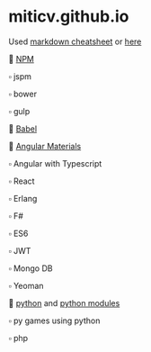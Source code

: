 # miticv.github.io

Used [markdown cheatsheet](https://github.com/adam-p/markdown-here/wiki/Markdown-Cheatsheet)  or [here](https://guides.github.com/features/mastering-markdown/) 





:small_blue_diamond: [NPM](https://github.com/miticv/miticv.github.io/blob/master/npm.md)         

:white_small_square: jspm

:white_small_square: bower

:white_small_square: gulp

:small_blue_diamond: [Babel](https://github.com/miticv/miticv.github.io/blob/master/babel.md)          

:small_orange_diamond: [Angular Materials](https://github.com/miticv/miticv.github.io/blob/master/Angular-Material.md)

:white_small_square: Angular with Typescript

:white_small_square: React

:white_small_square: Erlang

:white_small_square: F#

:white_small_square: ES6

:white_small_square: JWT

:white_small_square: Mongo DB

:white_small_square: Yeoman 

:small_orange_diamond: [python](https://github.com/miticv/miticv.github.io/blob/master/python.md) and [python modules](https://github.com/miticv/miticv.github.io/blob/master/python-module.md)

:white_small_square: py games using python

:white_small_square: php








